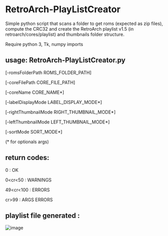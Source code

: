 # RetroArch-PlayListCreator


Simple python script that scans a folder to get roms (expected as zip files), compute the CRC32 and create the RetroArch playlist v1.5 (in retroarch/cores/playlist) and thumbnails folder structure.


Require python 3, Tk, numpy imports


## usage: **RetroArch-PlayListCreator.py**

[-romsFolderPath ROMS_FOLDER_PATH]

[-coreFilePath CORE_FILE_PATH]

[-coreName CORE_NAME*]

[-labelDisplayMode LABEL_DISPLAY_MODE*]

[-rightThumbnailMode RIGHT_THUMBNAIL_MODE*]

[-leftThumbnailMode LEFT_THUMBNAIL_MODE*]

[-sortMode SORT_MODE*]


(* for optionals args)


## return codes:

0         : OK

0<cr<50   : WARNINGS

49<cr<100 : ERRORS

cr>99     : ARGS ERRORS
 

## playlist file generated : 
![image](https://user-images.githubusercontent.com/47532310/158772723-1ba18275-2907-48f5-ac83-72da8bfe5fe6.png)

